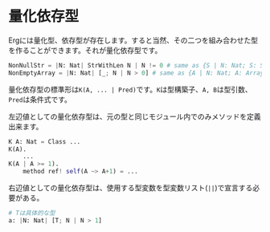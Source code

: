 # 量化依存型

Ergには量化型、依存型が存在します。すると当然、その二つを組み合わせた型を作ることができます。それが量化依存型です。

```python
NonNullStr = |N: Nat| StrWithLen N | N != 0 # same as {S | N: Nat; S: StrWithLen N; N != 0}
NonEmptyArray = |N: Nat| [_; N | N > 0] # same as {A | N: Nat; A: Array(_, N); N > 0}
```

量化依存型の標準形は`K(A, ... | Pred)`です。`K`は型構築子、`A, B`は型引数、`Pred`は条件式です。

左辺値としての量化依存型は、元の型と同じモジュール内でのみメソッドを定義出来ます。

```python
K A: Nat = Class ...
K(A).
    ...
K(A | A >= 1).
    method ref! self(A ~> A+1) = ...
```

右辺値としての量化依存型は、使用する型変数を型変数リスト(`||`)で宣言する必要がある。

```python
# Tは具体的な型
a: |N: Nat| [T; N | N > 1]
```
